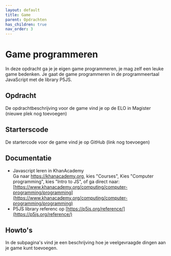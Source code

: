 ```yaml
---
layout: default
title: Game
parent: Opdrachten
has_children: true
nav_order: 3
---
```


# Game programmeren
In deze opdracht ga je je eigen game programmeren, je mag zelf een leuke game bedenken. 
Je gaat de game programmeren in de programmeertaal JavaScript met de library P5JS.

## Opdracht
De opdrachtbeschrijving voor de game vind je op de ELO in Magister (nieuwe plek nog toevoegen)

## Starterscode
De startercode voor de game vind je op GitHub (link nog toevoegen)

## Documentatie
- Javascript leren in KhanAcademy\
  Ga naar https://khanacademy.org, kies "Courses", Kies "Computer programming", kies "Intro to JS", of ga direct naar:
  [https://www.khanacademy.org/computing/computer-programming/programming](https://www.khanacademy.org/computing/computer-programming/programming)
- P5JS library referenc op [https://p5js.org/reference/](https://p5js.org/reference/)

## Howto's
In de subpagina's vind je een beschrijving hoe je veelgevraagde dingen aan je game kunt toevoegen.